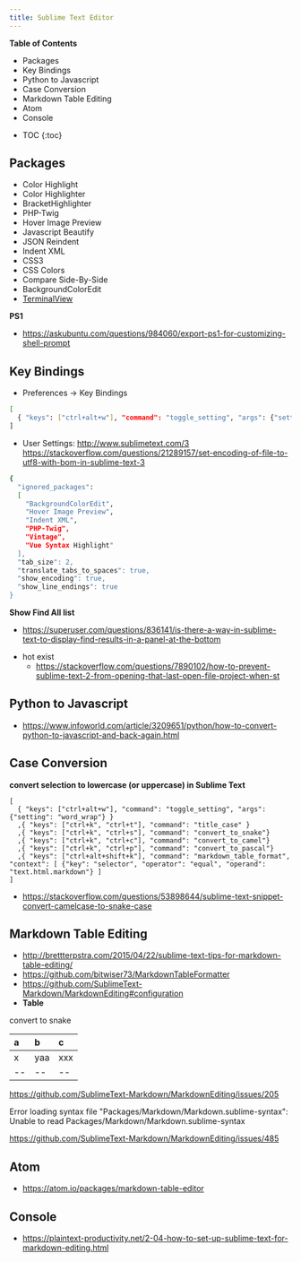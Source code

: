 ```yaml
---
title: Sublime Text Editor
---
```


**Table of Contents**
<!-- MarkdownTOC -->

- Packages
- Key Bindings
- Python to Javascript
- Case Conversion
- Markdown Table Editing
- Atom
- Console

<!-- /MarkdownTOC -->
* TOC
{:toc}


## Packages
* Color Highlight
* Color Highlighter
* BracketHighlighter
* PHP-Twig
* Hover Image Preview
* Javascript Beautify
* JSON Reindent
* Indent XML
* CSS3
* CSS Colors
* Compare Side-By-Side
* BackgroundColorEdit
* [TerminalView](https://packagecontrol.io/packages/TerminalView)

**PS1**
* https://askubuntu.com/questions/984060/export-ps1-for-customizing-shell-prompt

## Key Bindings
* Preferences -> Key Bindings
```bash
[
  { "keys": ["ctrl+alt+w"], "command": "toggle_setting", "args": {"setting": "word_wrap"} }
]
```
* User Settings:
http://www.sublimetext.com/3
https://stackoverflow.com/questions/21289157/set-encoding-of-file-to-utf8-with-bom-in-sublime-text-3
```bash
{
  "ignored_packages":
  [
    "BackgroundColorEdit",
    "Hover Image Preview",
    "Indent XML",
    "PHP-Twig",
    "Vintage",
    "Vue Syntax Highlight"
  ],
  "tab_size": 2,
  "translate_tabs_to_spaces": true,
  "show_encoding": true,
  "show_line_endings": true
}

```

**Show Find All list**
- https://superuser.com/questions/836141/is-there-a-way-in-sublime-text-to-display-find-results-in-a-panel-at-the-bottom
* hot exist
  * https://stackoverflow.com/questions/7890102/how-to-prevent-sublime-text-2-from-opening-that-last-open-file-project-when-st


## Python to Javascript
- https://www.infoworld.com/article/3209651/python/how-to-convert-python-to-javascript-and-back-again.html


## Case Conversion

**convert selection to lowercase (or uppercase) in Sublime Text**
```
[
  { "keys": ["ctrl+alt+w"], "command": "toggle_setting", "args": {"setting": "word_wrap"} }
  ,{ "keys": ["ctrl+k", "ctrl+t"], "command": "title_case" }
  ,{ "keys": ["ctrl+k", "ctrl+s"], "command": "convert_to_snake"}
  ,{ "keys": ["ctrl+k", "ctrl+c"], "command": "convert_to_camel"}
  ,{ "keys": ["ctrl+k", "ctrl+p"], "command": "convert_to_pascal"}
  ,{ "keys": ["ctrl+alt+shift+k"], "command": "markdown_table_format", "context": [ {"key": "selector", "operator": "equal", "operand": "text.html.markdown"} ]
]
```
* https://stackoverflow.com/questions/53898644/sublime-text-snippet-convert-camelcase-to-snake-case


## Markdown Table Editing
* http://brettterpstra.com/2015/04/22/sublime-text-tips-for-markdown-table-editing/
* https://github.com/bitwiser73/MarkdownTableFormatter
* https://github.com/SublimeText-Markdown/MarkdownEditing#configuration
* **Table**

convert to snake

| a  | b   | c   |
|:---|:----|:----|
| x  | yaa | xxx |
| -- | --  | --  |






https://github.com/SublimeText-Markdown/MarkdownEditing/issues/205

Error loading syntax file "Packages/Markdown/Markdown.sublime-syntax": Unable to read Packages/Markdown/Markdown.sublime-syntax

https://github.com/SublimeText-Markdown/MarkdownEditing/issues/485

## Atom
* https://atom.io/packages/markdown-table-editor

## Console
* https://plaintext-productivity.net/2-04-how-to-set-up-sublime-text-for-markdown-editing.html